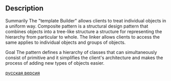## Description

Summarily
The "template Builder" allows clients to treat individual objects in a uniform way.
Composite pattern is a structural design pattern that combines objects into a tree-like structure
a structure for representing the hierarchy from particular to whole. The linker allows clients to access
the same applies to individual objects and groups of objects.

Goal
The pattern defines a hierarchy of classes that can simultaneously consist of primitive and
it simplifies the client's architecture and makes the process of adding new types of objects easier.


[русская версия](README-rus.md)
